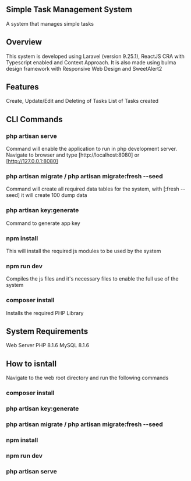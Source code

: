 Simple Task Management System
--------------------------------------------------
A system that manages simple tasks

Overview
--------------------------------------------------
This system is developed using Laravel (version 9.25.1), ReactJS CRA with Typescript enabled and Context Approach. 
It is also made using bulma design framework with Responsive Web Design and SweetAlert2

Features
-------------------------------------------------
Create, Update/Edit and Deleting of Tasks
List of Tasks created

CLI Commands
-------------------------------------------------
### php artisan serve
Command will enable the application to run in php development server.
Navigate to browser and type [http://localhost:8080] or [http://127.0.0.1:8080]

### php artisan migrate / php artisan migrate:fresh --seed
Command will create all required data tables for the system, with [:fresh --seed] it will create 100 dump data

### php artisan key:generate
Command to generate app key

### npm install
This will install the required js modules to be used by the system

### npm run dev
Compiles the js files and it's necessary files to enable the full use of the system

### composer install
Installs the required PHP Library


System Requirements
-------------------------------------------------
Web Server
PHP 8.1.6
MySQL 8.1.6


How to isntall
-------------------------------------------------
Navigate to the web root directory and run the following commands
### composer install
### php artisan key:generate
### php artisan migrate / php artisan migrate:fresh --seed
### npm install
### npm run dev
### php artisan serve
